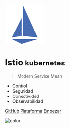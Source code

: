 ![logo](_media/icon.png)

# Istio <small>kubernetes</small>

> Modern Service Mesh

- Control
- Seguridad
- Conectividad
- Observabilidad

[GitHub](https://github.com/gustavoesteban/formacion/tree/master/cursos/istio)
[Plataforma](https://kirin.uno)
[Empezar](#Presentación)

![color](#BFD1E5)
